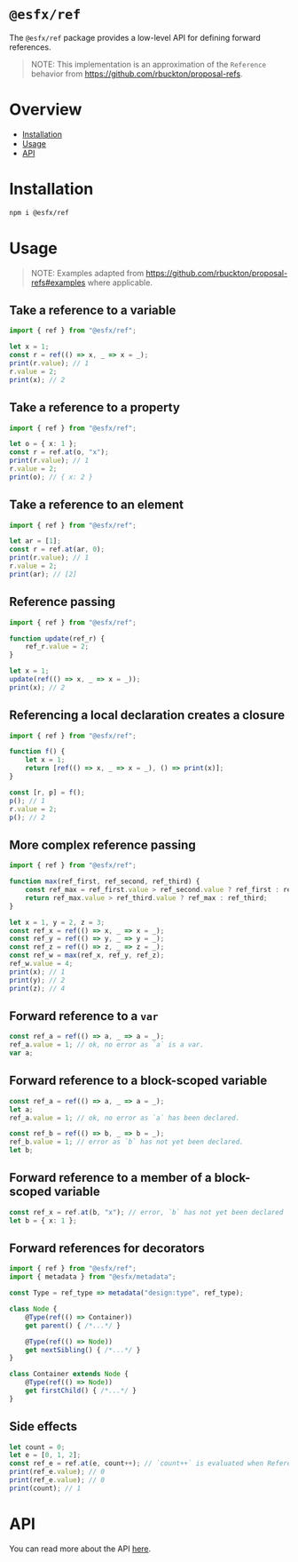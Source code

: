 # `@esfx/ref`

The `@esfx/ref` package provides a low-level API for defining forward references.

> NOTE: This implementation is an approximation of the `Reference` behavior from https://github.com/rbuckton/proposal-refs.

# Overview

* [Installation](#installation)
* [Usage](#usage)
* [API](#api)

# Installation

```sh
npm i @esfx/ref
```

# Usage

> NOTE: Examples adapted from https://github.com/rbuckton/proposal-refs#examples where applicable.

## Take a reference to a variable
```ts
import { ref } from "@esfx/ref";

let x = 1;
const r = ref(() => x, _ => x = _);
print(r.value); // 1
r.value = 2;
print(x); // 2
```

## Take a reference to a property
```ts
import { ref } from "@esfx/ref";

let o = { x: 1 };
const r = ref.at(o, "x");
print(r.value); // 1
r.value = 2;
print(o); // { x: 2 }
```

## Take a reference to an element
```ts
import { ref } from "@esfx/ref";

let ar = [1];
const r = ref.at(ar, 0);
print(r.value); // 1
r.value = 2;
print(ar); // [2]
```

## Reference passing
```ts
import { ref } from "@esfx/ref";

function update(ref_r) {
    ref_r.value = 2;
}

let x = 1;
update(ref(() => x, _ => x = _));
print(x); // 2
```

## Referencing a local declaration creates a closure
```ts
import { ref } from "@esfx/ref";

function f() {
    let x = 1;
    return [ref(() => x, _ => x = _), () => print(x)];
}

const [r, p] = f();
p(); // 1
r.value = 2;
p(); // 2
```

## More complex reference passing
```ts
import { ref } from "@esfx/ref";

function max(ref_first, ref_second, ref_third) {
    const ref_max = ref_first.value > ref_second.value ? ref_first : ref_second;
    return ref_max.value > ref_third.value ? ref_max : ref_third;
}

let x = 1, y = 2, z = 3;
const ref_x = ref(() => x, _ => x = _);
const ref_y = ref(() => y, _ => y = _);
const ref_z = ref(() => z, _ => z = _);
const ref_w = max(ref_x, ref_y, ref_z);
ref_w.value = 4;
print(x); // 1
print(y); // 2
print(z); // 4
```

## Forward reference to a `var`
```ts
const ref_a = ref(() => a, _ => a = _);
ref_a.value = 1; // ok, no error as `a` is a var.
var a;
```

## Forward reference to a block-scoped variable
```ts
const ref_a = ref(() => a, _ => a = _);
let a;
ref_a.value = 1; // ok, no error as `a` has been declared.

const ref_b = ref(() => b, _ => b = _);
ref_b.value = 1; // error as `b` has not yet been declared.
let b;
```

## Forward reference to a member of a block-scoped variable
```ts
const ref_x = ref.at(b, "x"); // error, `b` has not yet been declared
let b = { x: 1 };
```

## Forward references for decorators
```ts
import { ref } from "@esfx/ref";
import { metadata } from "@esfx/metadata";

const Type = ref_type => metadata("design:type", ref_type);

class Node {
    @Type(ref(() => Container))
    get parent() { /*...*/ }

    @Type(ref(() => Node)) 
    get nextSibling() { /*...*/ }
}

class Container extends Node {
    @Type(ref(() => Node))
    get firstChild() { /*...*/ }
}
```

## Side effects
```ts
let count = 0;
let e = [0, 1, 2];
const ref_e = ref.at(e, count++); // `count++` is evaluated when Reference is taken.
print(ref_e.value); // 0
print(ref_e.value); // 0
print(count); // 1
```

# API

You can read more about the API [here](https://esfx.github.io/esfx/modules/ref.html).
